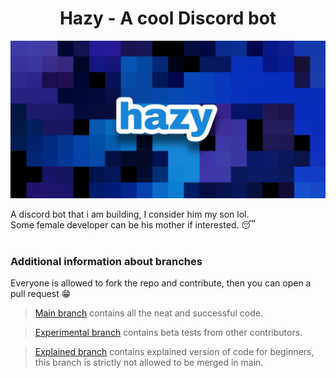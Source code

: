 # <div align="center">Hazy - A cool Discord bot</div>
![Banner image](/images/hazy.png)

A discord bot that i am building, I consider him my son lol.<br>
Some female developer can be his mother if interested. 😴
<br>
<br>

### Additional information about branches
Everyone is allowed to fork the repo and contribute, then you can open a pull request 😁

> [Main branch](https://github.com/Nit-nit/hazy/tree/main) contains all the neat and successful code.

> [Experimental branch](https://github.com/Nit-nit/hazy/tree/Experimental) contains beta tests from other contributors.

> [Explained branch](https://github.com/Nit-nit/hazy/tree/Explained) contains explained version of code for beginners, this branch is strictly not allowed to be merged in main.
